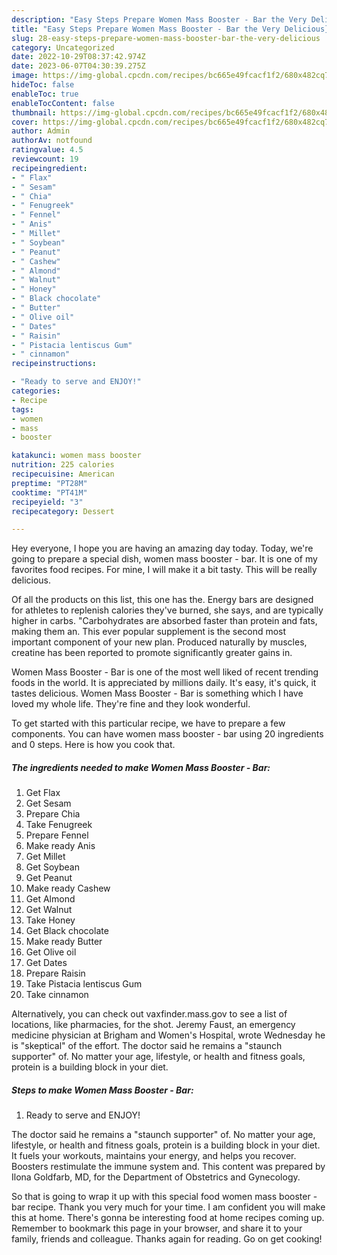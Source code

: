```yaml
---
description: "Easy Steps Prepare Women Mass Booster - Bar the Very Delicious}"
title: "Easy Steps Prepare Women Mass Booster - Bar the Very Delicious}"
slug: 28-easy-steps-prepare-women-mass-booster-bar-the-very-delicious
category: Uncategorized
date: 2022-10-29T08:37:42.974Z
date: 2023-06-07T04:30:39.275Z
image: https://img-global.cpcdn.com/recipes/bc665e49fcacf1f2/680x482cq70/women-mass-booster-bar-recipe-main-photo.jpg
hideToc: false
enableToc: true
enableTocContent: false
thumbnail: https://img-global.cpcdn.com/recipes/bc665e49fcacf1f2/680x482cq70/women-mass-booster-bar-recipe-main-photo.jpg
cover: https://img-global.cpcdn.com/recipes/bc665e49fcacf1f2/680x482cq70/women-mass-booster-bar-recipe-main-photo.jpg
author: Admin
authorAv: notfound
ratingvalue: 4.5
reviewcount: 19
recipeingredient:
- " Flax"
- " Sesam"
- " Chia"
- " Fenugreek"
- " Fennel"
- " Anis"
- " Millet"
- " Soybean"
- " Peanut"
- " Cashew"
- " Almond"
- " Walnut"
- " Honey"
- " Black chocolate"
- " Butter"
- " Olive oil"
- " Dates"
- " Raisin"
- " Pistacia lentiscus Gum"
- " cinnamon"
recipeinstructions:

- "Ready to serve and ENJOY!"
categories:
- Recipe
tags:
- women
- mass
- booster

katakunci: women mass booster 
nutrition: 225 calories
recipecuisine: American
preptime: "PT28M"
cooktime: "PT41M"
recipeyield: "3"
recipecategory: Dessert

---
```



Hey everyone, I hope you are having an amazing day today. Today, we're going to prepare a special dish, women mass booster - bar. It is one of my favorites food recipes. For mine, I will make it a bit tasty. This will be really delicious.

Of all the products on this list, this one has the. Energy bars are designed for athletes to replenish calories they&#39;ve burned, she says, and are typically higher in carbs. &#34;Carbohydrates are absorbed faster than protein and fats, making them an. This ever popular supplement is the second most important component of your new plan. Produced naturally by muscles, creatine has been reported to promote significantly greater gains in.

Women Mass Booster - Bar is one of the most well liked of recent trending foods in the world. It is appreciated by millions daily. It's easy, it's quick, it tastes delicious. Women Mass Booster - Bar is something which I have loved my whole life. They're fine and they look wonderful.


To get started with this particular recipe, we have to prepare a few components. You can have women mass booster - bar using 20 ingredients and 0 steps. Here is how you cook that.

<!--inarticleads1-->

##### The ingredients needed to make Women Mass Booster - Bar:

1. Get  Flax
1. Get  Sesam
1. Prepare  Chia
1. Take  Fenugreek
1. Prepare  Fennel
1. Make ready  Anis
1. Get  Millet
1. Get  Soybean
1. Get  Peanut
1. Make ready  Cashew
1. Get  Almond
1. Get  Walnut
1. Take  Honey
1. Get  Black chocolate
1. Make ready  Butter
1. Get  Olive oil
1. Get  Dates
1. Prepare  Raisin
1. Take  Pistacia lentiscus Gum
1. Take  cinnamon


Alternatively, you can check out vaxfinder.mass.gov to see a list of locations, like pharmacies, for the shot. Jeremy Faust, an emergency medicine physician at Brigham and Women&#39;s Hospital, wrote Wednesday he is &#34;skeptical&#34; of the effort. The doctor said he remains a &#34;staunch supporter&#34; of. No matter your age, lifestyle, or health and fitness goals, protein is a building block in your diet. 

<!--inarticleads2-->

##### Steps to make Women Mass Booster - Bar:


1. Ready to serve and ENJOY!

The doctor said he remains a &#34;staunch supporter&#34; of. No matter your age, lifestyle, or health and fitness goals, protein is a building block in your diet. It fuels your workouts, maintains your energy, and helps you recover. Boosters restimulate the immune system and. This content was prepared by Ilona Goldfarb, MD, for the Department of Obstetrics and Gynecology. 

So that is going to wrap it up with this special food women mass booster - bar recipe. Thank you very much for your time. I am confident you will make this at home. There's gonna be interesting food at home recipes coming up. Remember to bookmark this page in your browser, and share it to your family, friends and colleague. Thanks again for reading. Go on get cooking!
